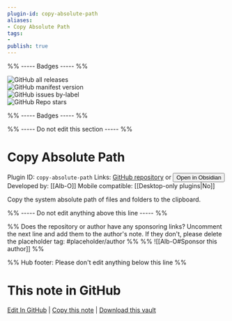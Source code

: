 ```yaml
---
plugin-id: copy-absolute-path
aliases:
- Copy Absolute Path
tags: 
- 
publish: true
---
```


%% ----- Badges ----- %%

![GitHub all releases](https://img.shields.io/github/downloads/Alb-O/obsidian-copy-absolute-path/total?color=573E7A&logo=github&style=for-the-badge)   
![GitHub manifest version](https://img.shields.io/github/manifest-json/v/Alb-O/obsidian-copy-absolute-path?color=573E7A&logo=github&style=for-the-badge)   
![GitHub issues by-label](https://img.shields.io/github/issues/Alb-O/obsidian-copy-absolute-path/help%20wanted?color=573E7A&logo=github&style=for-the-badge)   
![GitHub Repo stars](https://img.shields.io/github/stars/Alb-O/obsidian-copy-absolute-path?color=573E7A&logo=github&style=for-the-badge)

%% ----- Badges ----- %%

%% ----- Do not edit this section ----- %%

# Copy Absolute Path

Plugin ID: `copy-absolute-path`
Links: [GitHub repository](https://github.com/Alb-O/obsidian-copy-absolute-path) or [<button id=HH>Open in Obsidian</button>](obsidian://show-plugin?id=copy-absolute-path)
Developed by: [[Alb-O]]
Mobile compatible: [[Desktop-only plugins|No]]

Copy the system absolute path of files and folders to the clipboard.

%% ----- Do not edit anything above this line ----- %% 

%% Does the repository or author have any sponsoring links? Uncomment the next line and add them to the author's note. If they don't, please delete the placeholder tag: #placeholder/author %%
%% ![[Alb-O#Sponsor this author]] %%

%% Hub footer: Please don't edit anything below this line %%

# This note in GitHub

<span class="git-footer">[Edit In GitHub](https://github.dev/obsidian-community/obsidian-hub/blob/main/02%20-%20Community%20Expansions/02.05%20All%20Community%20Expansions/Plugins/copy-absolute-path.md "git-hub-edit-note") | [Copy this note](https://raw.githubusercontent.com/obsidian-community/obsidian-hub/main/02%20-%20Community%20Expansions/02.05%20All%20Community%20Expansions/Plugins/copy-absolute-path.md "git-hub-copy-note") | [Download this vault](https://github.com/obsidian-community/obsidian-hub/archive/refs/heads/main.zip "git-hub-download-vault") </span>
